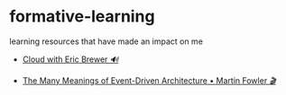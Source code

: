 # formative-learning
learning resources that have made an impact on me


  * <a target="_blank" href="https://softwareengineeringdaily.com/2019/04/26/cloud-with-eric-brewer/">Cloud with Eric Brewer <i>&#128266;</i></a>

  * <a target="_blank" href="https://www.youtube.com/watch?v=STKCRSUsyP0">The Many Meanings of Event-Driven Architecture • Martin Fowler <i>🎬</i></a>
